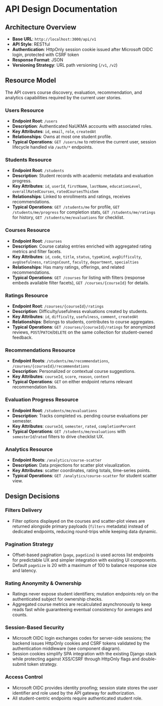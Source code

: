 # API Design Documentation

## Architecture Overview

- **Base URL**: `http://localhost:3000/api/v1`
- **API Style**: RESTful
- **Authentication**: HttpOnly session cookie issued after Microsoft OIDC login, protected with CSRF token
- **Response Format**: JSON
- **Versioning Strategy**: URL path versioning (`/v1`, `/v2`)

## Resource Model

The API covers course discovery, evaluation, recommendation, and analytics capabilities required by the current user stories.

### Users Resource

- **Endpoint Root**: `/users`
- **Description**: Authenticated NaUKMA accounts with associated roles.
- **Key Attributes**: `id`, `email`, `role`, `createdAt`
- **Relationships**: Owns at most one student profile.
- **Typical Operations**: `GET /users/me` to retrieve the current user, session lifecycle handled via `/auth/*` endpoints.

### Students Resource

- **Endpoint Root**: `/students`
- **Description**: Student records with academic metadata and evaluation progress.
- **Key Attributes**: `id`, `userId`, `firstName`, `lastName`, `educationLevel`, `overallRatedCourses`, `ratedCoursesThisSem`
- **Relationships**: Linked to enrollments and ratings, receives recommendations.
- **Typical Operations**: `GET /students/me` for profile, `GET /students/me/progress` for completion stats, `GET /students/me/ratings` for history, `GET /students/me/evaluations` for checklist.

### Courses Resource

- **Endpoint Root**: `/courses`
- **Description**: Course catalog entries enriched with aggregated rating metrics and filter facets.
- **Key Attributes**: `id`, `code`, `title`, `status`, `typeKind`, `avgDifficulty`, `avgUsefulness`, `ratingsCount`, `faculty`, `department`, `specialties`
- **Relationships**: Has many ratings, offerings, and related recommendations.
- **Typical Operations**: `GET /courses` for listing with filters (response embeds available filter facets), `GET /courses/{courseId}` for details.

### Ratings Resource

- **Endpoint Root**: `/courses/{courseId}/ratings`
- **Description**: Difficulty/usefulness evaluations created by students.
- **Key Attributes**: `id`, `difficulty`, `usefulness`, `comment`, `createdAt`
- **Relationships**: Belongs to students, contributes to course aggregates.
- **Typical Operations**: `GET /courses/{courseId}/ratings` for anonymized reviews, `POST`/`PATCH`/`DELETE` on the same collection for student-owned feedback.

### Recommendations Resource

- **Endpoint Roots**: `/students/me/recommendations`, `/courses/{courseId}/recommendations`
- **Description**: Personalized or contextual course suggestions.
- **Key Attributes**: `courseId`, `score`, `reason`, `context`
- **Typical Operations**: `GET` on either endpoint returns relevant recommendation lists.

### Evaluation Progress Resource

- **Endpoint Root**: `/students/me/evaluations`
- **Description**: Tracks completed vs. pending course evaluations per semester.
- **Key Attributes**: `courseId`, `semester`, `rated`, `completionPercent`
- **Typical Operations**: `GET /students/me/evaluations` with `semesterId`/`rated` filters to drive checklist UX.

### Analytics Resource

- **Endpoint Roots**: `/analytics/course-scatter`
- **Description**: Data projections for scatter plot visualization.
- **Key Attributes**: scatter coordinates, rating totals, time-series points.
- **Typical Operations**: `GET /analytics/course-scatter` for student scatter view.

## Design Decisions

### Filters Delivery

- Filter options displayed on the courses and scatter-plot views are returned alongside primary payloads (`filters` metadata) instead of dedicated endpoints, reducing round-trips while keeping data dynamic.

### Pagination Strategy

- Offset-based pagination (`page`, `pageSize`) is used across list endpoints for predictable UX and simpler integration with existing UI components.
- Default `pageSize` is 20 with a maximum of 100 to balance response size and latency.

### Rating Anonymity & Ownership

- Ratings never expose student identifiers; mutation endpoints rely on the authenticated subject for ownership checks.
- Aggregated course metrics are recalculated asynchronously to keep reads fast while guaranteeing eventual consistency for averages and counts.

### Session-Based Security

- Microsoft OIDC login exchanges codes for server-side sessions; the backend issues HttpOnly cookies and CSRF tokens validated by the authentication middleware (see component diagram).
- Session cookies simplify SPA integration with the existing Django stack while protecting against XSS/CSRF through HttpOnly flags and double-submit token strategy.

### Access Control

- Microsoft OIDC provides identity proofing; session state stores the user identifier and role used by the API gateway for authorization.
- All student-centric endpoints require authenticated student role.
